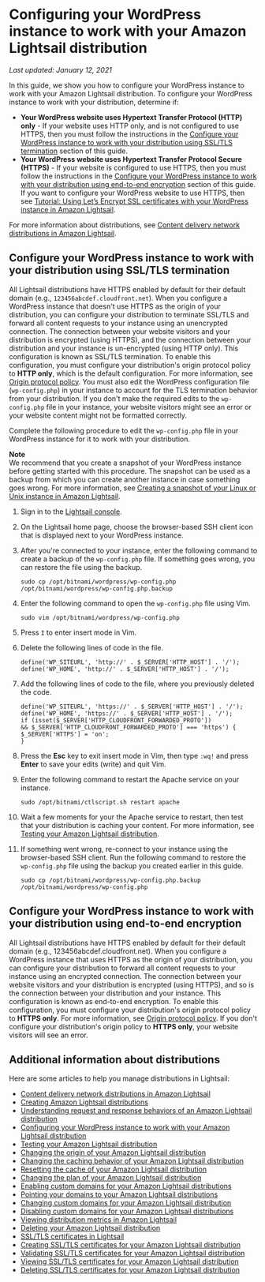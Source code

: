 # Configuring your WordPress instance to work with your Amazon Lightsail distribution<a name="amazon-lightsail-editing-wp-config-for-distribution"></a>

 *Last updated: January 12, 2021* 

In this guide, we show you how to configure your WordPress instance to work with your Amazon Lightsail distribution\. To configure your WordPress instance to work with your distribution, determine if: 
+ **Your WordPress website uses Hypertext Transfer Protocol \(HTTP\) only** \- If your website uses HTTP only, and is not configured to use HTTPS, then you must follow the instructions in the [Configure your WordPress instance to work with your distribution using SSL/TLS termination](#configuring-non-https-wordpress-for-distribution) section of this guide\.
+ **Your WordPress website uses Hypertext Transfer Protocol Secure \(HTTPS\)** \- If your website is configured to use HTTPS, then you must follow the instructions in the [Configure your WordPress instance to work with your distribution using end\-to\-end encryption](#configuring-https-wordpress-for-distribution) section of this guide\. If you want to configure your WordPress website to use HTTPS, then see [Tutorial: Using Let’s Encrypt SSL certificates with your WordPress instance in Amazon Lightsail](amazon-lightsail-using-lets-encrypt-certificates-with-wordpress.md)\.

For more information about distributions, see [Content delivery network distributions in Amazon Lightsail](amazon-lightsail-content-delivery-network-distributions.md)\.

## Configure your WordPress instance to work with your distribution using SSL/TLS termination<a name="configuring-non-https-wordpress-for-distribution"></a>

All Lightsail distributions have HTTPS enabled by default for their default domain \(e\.g\., `123456abcdef.cloudfront.net`\)\. When you configure a WordPress instance that doesn't use HTTPS as the origin of your distribution, you can configure your distribution to terminate SSL/TLS and forward all content requests to your instance using an unencrypted connection\. The connection between your website visitors and your distribution is encrypted \(using HTTPS\), and the connection between your distribution and your instance is un\-encrypted \(using HTTP only\)\. This configuration is known as SSL/TLS termination\. To enable this configuration, you must configure your distribution's origin protocol policy to **HTTP only**, which is the default configuration\. For more information, see [Origin protocol policy](https://lightsail.aws.amazon.com/ls/docs/en_us/articles/amazon-lightsail-changing-distribution-origin#changing-distribution-origin-protocol-policy)\. You must also edit the WordPress configuration file \(`wp-config.php`\) in your instance to account for the TLS termination behavior from your distribution\. If you don't make the required edits to the `wp-config.php` file in your instance, your website visitors might see an error or your website content might not be formatted correctly\.

Complete the following procedure to edit the `wp-config.php` file in your WordPress instance for it to work with your distribution\.

**Note**  
We recommend that you create a snapshot of your WordPress instance before getting started with this procedure\. The snapshot can be used as a backup from which you can create another instance in case something goes wrong\. For more information, see [Creating a snapshot of your Linux or Unix instance in Amazon Lightsail](lightsail-how-to-create-a-snapshot-of-your-instance.md)\.

1. Sign in to the [Lightsail console](https://lightsail.aws.amazon.com/)\.

1. On the Lightsail home page, choose the browser\-based SSH client icon that is displayed next to your WordPress instance\.

1. After you're connected to your instance, enter the following command to create a backup of the `wp-config.php` file\. If something goes wrong, you can restore the file using the backup\.

   ```
   sudo cp /opt/bitnami/wordpress/wp-config.php /opt/bitnami/wordpress/wp-config.php.backup
   ```

1. Enter the following command to open the `wp-config.php` file using Vim\.

   ```
   sudo vim /opt/bitnami/wordpress/wp-config.php
   ```

1. Press `I` to enter insert mode in Vim\.

1. Delete the following lines of code in the file\.

   ```
   define('WP_SITEURL', 'http://' . $_SERVER['HTTP_HOST'] . '/');
   define('WP_HOME', 'http://' . $_SERVER['HTTP_HOST'] . '/');
   ```

1. Add the following lines of code to the file, where you previously deleted the code\.

   ```
   define('WP_SITEURL', 'https://' . $_SERVER['HTTP_HOST'] . '/');
   define('WP_HOME', 'https://' . $_SERVER['HTTP_HOST'] . '/');
   if (isset($_SERVER['HTTP_CLOUDFRONT_FORWARDED_PROTO'])
   && $_SERVER['HTTP_CLOUDFRONT_FORWARDED_PROTO'] === 'https') {
   $_SERVER['HTTPS'] = 'on';
   }
   ```

1. Press the **Esc** key to exit insert mode in Vim, then type `:wq!` and press **Enter** to save your edits \(write\) and quit Vim\.

1. Enter the following command to restart the Apache service on your instance\.

   ```
   sudo /opt/bitnami/ctlscript.sh restart apache
   ```

1. Wait a few moments for your the Apache service to restart, then test that your distribution is caching your content\. For more information, see [Testing your Amazon Lightsail distribution](amazon-lightsail-testing-distribution.md)\.

1. If something went wrong, re\-connect to your instance using the browser\-based SSH client\. Run the following command to restore the `wp-config.php` file using the backup you created earlier in this guide\.

   ```
   sudo cp /opt/bitnami/wordpress/wp-config.php.backup /opt/bitnami/wordpress/wp-config.php
   ```

## Configure your WordPress instance to work with your distribution using end\-to\-end encryption<a name="configuring-https-wordpress-for-distribution"></a>

All Lightsail distributions have HTTPS enabled by default for their default domain \(e\.g\., 123456abcdef\.cloudfront\.net\)\. When you configure a WordPress instance that uses HTTPS as the origin of your distribution, you can configure your distribution to forward all content requests to your instance using an encrypted connection\. The connection between your website visitors and your distribution is encrypted \(using HTTPS\), and so is the connection between your distribution and your instance\. This configuration is known as end\-to\-end encryption\. To enable this configuration, you must configure your distribution's origin protocol policy to **HTTPS only**\. For more information, see [Origin protocol policy](https://lightsail.aws.amazon.com/ls/docs/en_us/articles/amazon-lightsail-changing-distribution-origin#changing-distribution-origin-protocol-policy)\. If you don't configure your distribution's origin policy to **HTTPS only**, your website visitors will see an error\.

## Additional information about distributions<a name="distributions-editing-wp-config-additional-information"></a>

Here are some articles to help you manage distributions in Lightsail:
+ [Content delivery network distributions in Amazon Lightsail](amazon-lightsail-content-delivery-network-distributions.md)
+ [Creating Amazon Lightsail distributions](amazon-lightsail-creating-content-delivery-network-distribution.md)
+ [Understanding request and response behaviors of an Amazon Lightsail distribution](amazon-lightsail-distribution-request-and-response.md)
+ [Configuring your WordPress instance to work with your Amazon Lightsail distribution](#amazon-lightsail-editing-wp-config-for-distribution)
+ [Testing your Amazon Lightsail distribution](amazon-lightsail-testing-distribution.md)
+ [Changing the origin of your Amazon Lightsail distribution](amazon-lightsail-changing-distribution-origin.md)
+ [Changing the caching behavior of your Amazon Lightsail distribution](amazon-lightsail-changing-default-cache-behavior.md)
+ [Resetting the cache of your Amazon Lightsail distribution](amazon-lightsail-resetting-distribution-cache.md)
+ [Changing the plan of your Amazon Lightsail distribution](amazon-lighstail-changing-distribution-plan.md)
+ [Enabling custom domains for your Amazon Lightsail distributions](amazon-lightsail-enabling-distribution-custom-domains.md)
+ [Pointing your domains to your Amazon Lightsail distributions](amazon-lightsail-point-domain-to-distribution.md)
+ [Changing custom domains for your Amazon Lightsail distribution](amazon-lightsail-changing-distribution-custom-domains.md)
+ [Disabling custom domains for your Amazon Lightsail distributions](amazon-lightsail-disabling-distribution-custom-domains.md)
+ [Viewing distribution metrics in Amazon Lightsail](amazon-lightsail-viewing-distribution-health-metrics.md)
+ [Deleting your Amazon Lightsail distribution](amazon-lightsail-deleting-distribution.md)
+ [SSL/TLS certificates in Lightsail](understanding-tls-ssl-certificates-in-lightsail-https.md)
+ [Creating SSL/TLS certificates for your Amazon Lightsail distribution](amazon-lightsail-create-a-distribution-certificate.md)
+ [Validating SSL/TLS certificates for your Amazon Lightsail distribution](amazon-lightsail-validating-a-distribution-certificate.md)
+ [Viewing SSL/TLS certificates for your Amazon Lightsail distribution](amazon-lightsail-viewing-distribution-certificates.md)
+ [Deleting SSL/TLS certificates for your Amazon Lightsail distribution](amazon-lightsail-deleting-distribution-certificates.md)

